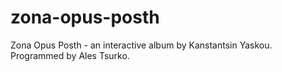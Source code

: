 # zona-opus-posth
Zona Opus Posth - an interactive album by Kanstantsin Yaskou. Programmed by Ales Tsurko.
